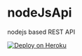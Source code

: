 # nodeJsApi
nodejs based REST API

[![Deploy on Heroku](https://www.herokucdn.com/deploy/button.png)](https://heroku.com/deploy)
